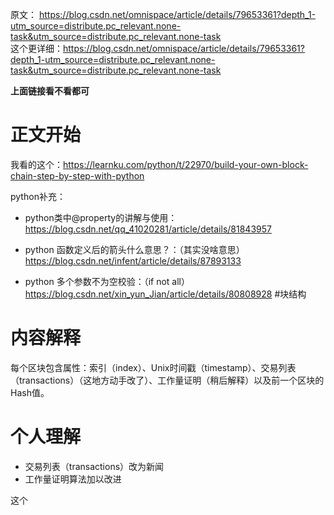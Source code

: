 原文： https://blog.csdn.net/omnispace/article/details/79653361?depth_1-utm_source=distribute.pc_relevant.none-task&utm_source=distribute.pc_relevant.none-task  
这个更详细：https://blog.csdn.net/omnispace/article/details/79653361?depth_1-utm_source=distribute.pc_relevant.none-task&utm_source=distribute.pc_relevant.none-task

**上面链接看不看都可**

  

#  **正文开始**  

我看的这个：https://learnku.com/python/t/22970/build-your-own-block-chain-step-by-step-with-python  

python补充：
* python类中@property的讲解与使用：https://blog.csdn.net/qq_41020281/article/details/81843957  

* python 函数定义后的箭头什么意思？：（其实没啥意思）https://blog.csdn.net/infent/article/details/87893133

* python 多个参数不为空校验：（if not all）https://blog.csdn.net/xin_yun_Jian/article/details/80808928
  #块结构

# 内容解释

每个区块包含属性：索引（index）、Unix时间戳（timestamp）、交易列表（transactions）（这地方动手改了）、工作量证明（稍后解释）以及前一个区块的Hash值。

# 个人理解
* 交易列表（transactions）改为新闻  
* 工作量证明算法加以改进


这个